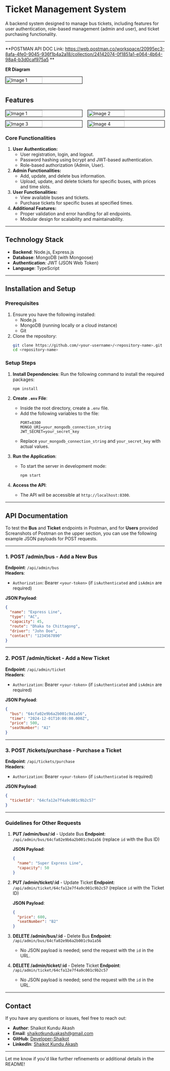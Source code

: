 # Ticket Management System

A backend system designed to manage bus tickets, including features for user authentication, role-based management (admin and user), and ticket purchasing functionality.

---
**POSTMAN API DOC Link: https://web.postman.co/workspace/20995ec3-8afa-4fe0-9045-936f1b4a2a18/collection/24142074-0f1851a1-e064-4b64-98a4-b3d0caf975a5
**

**ER Diagram**
<div style="display: flex; flex-wrap: wrap; justify-content: space-between;">
  <img src="https://res.cloudinary.com/ddlbvpfq1/image/upload/v1732913381/Ticket_Management_ERD_Modified.drawio_jmnnkr.png" alt="Image 1" style="width:48%; border: 1px solid black; margin-bottom: 10px;">
</div>

## **Features**

<div style="display: flex; flex-wrap: wrap; justify-content: space-between;">
  <img src="https://res.cloudinary.com/ddlbvpfq1/image/upload/v1732911723/SignUp-PoST_ovr1gf.png" alt="Image 1" style="width:48%; border: 1px solid black; margin-bottom: 10px;">
  <img src="https://res.cloudinary.com/ddlbvpfq1/image/upload/v1732911723/Admin_SignIn_d28pio.png" alt="Image 2" style="width:48%; border: 1px solid black; margin-bottom: 10px;">
  <img src="https://res.cloudinary.com/ddlbvpfq1/image/upload/v1732911723/Add_Buses_mlonxt.png" alt="Image 3" style="width:48%; border: 1px solid black;">
  <img src="https://res.cloudinary.com/ddlbvpfq1/image/upload/v1732911723/Get_Buses_yybu1p.png" alt="Image 4" style="width:48%; border: 1px solid black;">
</div>

### **Core Functionalities**
1. **User Authentication:**
   - User registration, login, and logout.
   - Password hashing using bcrypt and JWT-based authentication.
   - Role-based authorization (Admin, User).
2. **Admin Functionalities:**
   - Add, update, and delete bus information.
   - Upload, update, and delete tickets for specific buses, with prices and time slots.
3. **User Functionalities:**
   - View available buses and tickets.
   - Purchase tickets for specific buses at specified times.
4. **Additional Features:**
   - Proper validation and error handling for all endpoints.
   - Modular design for scalability and maintainability.

---

## **Technology Stack**
- **Backend**: Node.js, Express.js
- **Database**: MongoDB (with Mongoose)
- **Authentication**: JWT (JSON Web Token)
- **Language**: TypeScript 

---

## **Installation and Setup**

### **Prerequisites**
1. Ensure you have the following installed:
   - Node.js 
   - MongoDB (running locally or a cloud instance)
   - Git
2. Clone the repository:
   ```bash
   git clone https://github.com/<your-username>/<repository-name>.git
   cd <repository-name>
   ```

### **Setup Steps**
1. **Install Dependencies**:
   Run the following command to install the required packages:
   ```bash
   npm install
   ```

2. **Create `.env` File**:
   - Inside the root directory, create a `.env` file.
   - Add the following variables to the file:
     ```plaintext
     PORT=8300
     MONGO_URI=your_mongodb_connection_string
     JWT_SECRET=your_secret_key
     ```
   - Replace `your_mongodb_connection_string` and `your_secret_key` with actual values.

3. **Run the Application**:
   - To start the server in development mode:
     ```bash
     npm start
     ```

4. **Access the API**:
   - The API will be accessible at `http://localhost:8300`.

---

## **API Documentation**

To test the **Bus** and **Ticket** endpoints in Postman, and for **Users** provided Screanshots of Postman on the upper section, you can use the following example JSON payloads for POST requests.

---

### 1. **POST /admin/bus** - Add a New Bus
**Endpoint**: `/api/admin/bus`  
**Headers**:
- `Authorization`: Bearer `<your-token>` (if `isAuthenticated` and `isAdmin` are required)

**JSON Payload**:
```json
{
  "name": "Express Line",
  "type": "AC",
  "capacity": 45,
  "route": "Dhaka to Chittagong",
  "driver": "John Doe",
  "contact": "1234567890"
}
```

---

### 2. **POST /admin/ticket** - Add a New Ticket
**Endpoint**: `/api/admin/ticket`  
**Headers**:
- `Authorization`: Bearer `<your-token>` (if `isAuthenticated` and `isAdmin` are required)

**JSON Payload**:
```json
{
  "bus": "64cfa02e9b6a2b001c9a1a56", 
  "time": "2024-12-01T10:00:00.000Z",
  "price": 500,
  "seatNumber": "A1"
}
```

---

### 3. **POST /tickets/purchase** - Purchase a Ticket
**Endpoint**: `/api/tickets/purchase`  
**Headers**:
- `Authorization`: Bearer `<your-token>` (if `isAuthenticated` is required)

**JSON Payload**:
```json
{
  "ticketId": "64cfa12e7f4a9c001c9b2c57" 
}
```

---

### Guidelines for Other Requests
1. **PUT /admin/bus/:id** - Update Bus
   **Endpoint**: `/api/admin/bus/64cfa02e9b6a2b001c9a1a56` (replace `id` with the Bus ID)

   **JSON Payload**:
   ```json
   {
     "name": "Super Express Line",
     "capacity": 50
   }
   ```

2. **PUT /admin/ticket/:id** - Update Ticket
   **Endpoint**: `/api/admin/ticket/64cfa12e7f4a9c001c9b2c57` (replace `id` with the Ticket ID)

   **JSON Payload**:
   ```json
   {
     "price": 600,
     "seatNumber": "B2"
   }
   ```

3. **DELETE /admin/bus/:id** - Delete Bus
   **Endpoint**: `/api/admin/bus/64cfa02e9b6a2b001c9a1a56`  
   - No JSON payload is needed; send the request with the `id` in the URL.

4. **DELETE /admin/ticket/:id** - Delete Ticket
   **Endpoint**: `/api/admin/ticket/64cfa12e7f4a9c001c9b2c57`  
   - No JSON payload is needed; send the request with the `id` in the URL.

---



## **Contact**
If you have any questions or issues, feel free to reach out:

- **Author**: Shaikot Kundu Akash  
- **Email**: shaikotkunduakash@gmail.com  
- **GitHub**: [Developer-Shaikot](https://github.com/Developer-Shaikot)  
- **LinkedIn**: [Shaikot Kundu Akash](https://www.linkedin.com/in/shaikot-3009/)  

---

Let me know if you'd like further refinements or additional details in the README!
